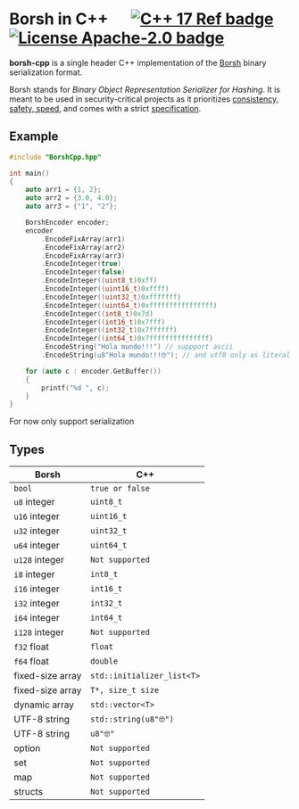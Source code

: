 # Borsh in C++ &emsp; [![C++ 17 Ref badge]][c++ 17] [![License Apache-2.0 badge]][license apache-2.0]

[borsh]: https://borsh.io
[license apache-2.0 badge]: https://img.shields.io/badge/license-Apache2.0-blue.svg
[license apache-2.0]: https://opensource.org/licenses/Apache-2.0
[c++ 17]: https://en.wikipedia.org/wiki/C%2B%2B17
[c++ 17 ref badge]: https://img.shields.io/badge/C%2B%2B-17-blue.svg

**borsh-cpp** is a single header C++ implementation of the [Borsh] binary serialization format.

Borsh stands for _Binary Object Representation Serializer for Hashing_. It is meant to be used in
security-critical projects as it prioritizes [consistency, safety, speed][borsh], and comes with a
strict [specification](https://github.com/near/borsh#specification).

## Example

```cpp
#include "BorshCpp.hpp"

int main()
{
	auto arr1 = {1, 2};
	auto arr2 = {3.0, 4.0};
	auto arr3 = {"1", "2"};

	BorshEncoder encoder;
	encoder
		.EncodeFixArray(arr1)
		.EncodeFixArray(arr2)
		.EncodeFixArray(arr3)
		.EncodeInteger(true)
		.EncodeInteger(false)
		.EncodeInteger((uint8_t)0xff)
		.EncodeInteger((uint16_t)0xffff)
		.EncodeInteger((uint32_t)0xfffffff)
		.EncodeInteger((uint64_t)0xffffffffffffffff)
		.EncodeInteger((int8_t)0x7d)
		.EncodeInteger((int16_t)0x7fff)
		.EncodeInteger((int32_t)0x7ffffff)
		.EncodeInteger((int64_t)0x7fffffffffffffff)
		.EncodeString("Hola mundo!!!") // suppport ascii
		.EncodeString(u8"Hola mundo!!!🤓"); // and utf8 only as literals!!!!!

	for (auto c : encoder.GetBuffer())
	{
		printf("%d ", c);
	}
}
```

For now only support serialization

## Types

| Borsh            | C++                        |
| ---------------- | -------------------------- |
| `bool`           | `true or false`            |
| `u8` integer     | `uint8_t`                  |
| `u16` integer    | `uint16_t`                 |
| `u32` integer    | `uint32_t`                 |
| `u64` integer    | `uint64_t`                 |
| `u128` integer   | `Not supported`            |
| `i8` integer     | `int8_t`                   |
| `i16` integer    | `int16_t`                  |
| `i32` integer    | `int32_t`                  |
| `i64` integer    | `int64_t`                  |
| `i128` integer   | `Not supported`            |
| `f32` float      | `float`                    |
| `f64` float      | `double`                   |
| fixed-size array | `std::initializer_list<T>` |
| fixed-size array | `T*, size_t size`          |
| dynamic array    | `std::vector<T>`           |
| UTF-8 string     | `std::string(u8"🤓")`      |
| UTF-8 string     | `u8"🤓"`                   |
| option           | `Not supported`            |
| set              | `Not supported`            |
| map              | `Not supported`            |
| structs          | `Not supported`            |
